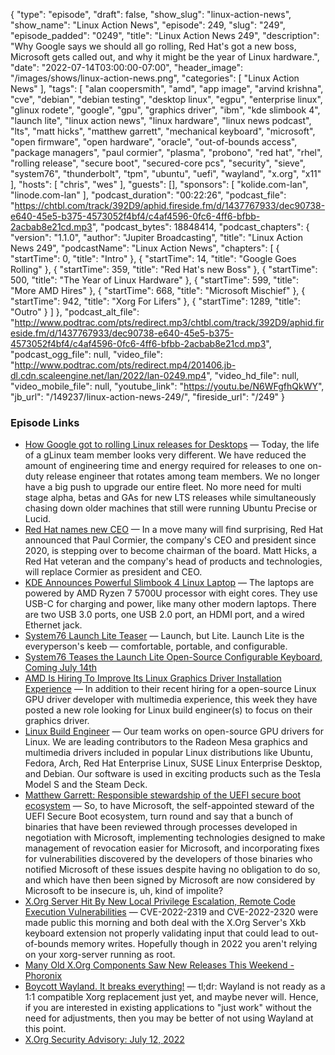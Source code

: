 {
  "type": "episode",
  "draft": false,
  "show_slug": "linux-action-news",
  "show_name": "Linux Action News",
  "episode": 249,
  "slug": "249",
  "episode_padded": "0249",
  "title": "Linux Action News 249",
  "description": "Why Google says we should all go rolling, Red Hat's got a new boss, Microsoft gets called out, and why it might be the year of Linux hardware.",
  "date": "2022-07-14T03:00:00-07:00",
  "header_image": "/images/shows/linux-action-news.png",
  "categories": [
    "Linux Action News"
  ],
  "tags": [
    "alan coopersmith",
    "amd",
    "app image",
    "arvind krishna",
    "cve",
    "debian",
    "debian testing",
    "desktop linux",
    "egpu",
    "enterprise linux",
    "glinux rodete",
    "google",
    "gpu",
    "graphics driver",
    "ibm",
    "kde slimbook 4",
    "launch lite",
    "linux action news",
    "linux hardware",
    "linux news podcast",
    "lts",
    "matt hicks",
    "matthew garrett",
    "mechanical keyboard",
    "microsoft",
    "open firmware",
    "open hardware",
    "oracle",
    "out-of-bounds access",
    "package managers",
    "paul cormier",
    "plasma",
    "probono",
    "red hat",
    "rhel",
    "rolling release",
    "secure boot",
    "secured-core pcs",
    "security",
    "sieve",
    "system76",
    "thunderbolt",
    "tpm",
    "ubuntu",
    "uefi",
    "wayland",
    "x.org",
    "x11"
  ],
  "hosts": [
    "chris",
    "wes"
  ],
  "guests": [],
  "sponsors": [
    "kolide.com-lan",
    "linode.com-lan"
  ],
  "podcast_duration": "00:22:26",
  "podcast_file": "https://chtbl.com/track/392D9/aphid.fireside.fm/d/1437767933/dec90738-e640-45e5-b375-4573052f4bf4/c4af4596-0fc6-4ff6-bfbb-2acbab8e21cd.mp3",
  "podcast_bytes": 18848414,
  "podcast_chapters": {
    "version": "1.1.0",
    "author": "Jupiter Broadcasting",
    "title": "Linux Action News 249",
    "podcastName": "Linux Action News",
    "chapters": [
      {
        "startTime": 0,
        "title": "Intro"
      },
      {
        "startTime": 14,
        "title": "Google Goes Rolling"
      },
      {
        "startTime": 359,
        "title": "Red Hat's new Boss"
      },
      {
        "startTime": 500,
        "title": "The Year of Linux Hardware"
      },
      {
        "startTime": 599,
        "title": "More AMD Hires"
      },
      {
        "startTime": 668,
        "title": "Microsoft Mischief"
      },
      {
        "startTime": 942,
        "title": "Xorg For Lifers"
      },
      {
        "startTime": 1289,
        "title": "Outro"
      }
    ]
  },
  "podcast_alt_file": "http://www.podtrac.com/pts/redirect.mp3/chtbl.com/track/392D9/aphid.fireside.fm/d/1437767933/dec90738-e640-45e5-b375-4573052f4bf4/c4af4596-0fc6-4ff6-bfbb-2acbab8e21cd.mp3",
  "podcast_ogg_file": null,
  "video_file": "http://www.podtrac.com/pts/redirect.mp4/201406.jb-dl.cdn.scaleengine.net/lan/2022/lan-0249.mp4",
  "video_hd_file": null,
  "video_mobile_file": null,
  "youtube_link": "https://youtu.be/N6WFgfhQkWY",
  "jb_url": "/149237/linux-action-news-249/",
  "fireside_url": "/249"
}


### Episode Links

  * [How Google got to rolling Linux releases for Desktops](https://cloud.google.com/blog/topics/developers-practitioners/how-google-got-to-rolling-linux-releases-for-desktops "How Google got to rolling Linux releases for Desktops") — Today, the life of a gLinux team member looks very different. We have reduced the amount of engineering time and energy required for releases to one on-duty release engineer that rotates among team members. We no longer have a big push to upgrade our entire fleet. No more need for multi stage alpha, betas and GAs for new LTS releases while simultaneously chasing down older machines that still were running Ubuntu Precise or Lucid.
  * [Red Hat names new CEO](https://www.zdnet.com/article/red-hat-names-new-ceo/ "Red Hat names new CEO") — In a move many will find surprising, Red Hat announced that Paul Cormier, the company's CEO and president since 2020, is stepping over to become chairman of the board. Matt Hicks, a Red Hat veteran and the company's head of products and technologies, will replace Cormier as president and CEO.
  * [KDE Announces Powerful Slimbook 4 Linux Laptop](https://www.makeuseof.com/kde-slimbook4-laptop-released/ "KDE Announces Powerful Slimbook 4 Linux Laptop") — The laptops are powered by AMD Ryzen 7 5700U processor with eight cores. They use USB-C for charging and power, like many other modern laptops. There are two USB 3.0 ports, one USB 2.0 port, an HDMI port, and a wired Ethernet jack. 
  * [System76 Launch Lite Teaser](https://system76.com/accessories/launch-lite-teaser "System76 Launch Lite Teaser") — Launch, but Lite. Launch Lite is the everyperson's keeb — comfortable, portable, and configurable.﻿﻿
  * [System76 Teases the Launch Lite Open-Source Configurable Keyboard, Coming July 14th](https://9to5linux.com/system76-teases-the-launch-lite-open-source-configurable-keyboard-coming-july-14th "System76 Teases the Launch Lite Open-Source Configurable Keyboard, Coming July 14th")
  * [AMD Is Hiring To Improve Its Linux Graphics Driver Installation Experience](https://www.phoronix.com/scan.php?page=news_item&px=AMD-Linux-Build-Engineer-Needed "AMD Is Hiring To Improve Its Linux Graphics Driver Installation Experience") — In addition to their recent hiring for a open-source Linux GPU driver developer with multimedia experience, this week they have posted a new role looking for Linux build engineer(s) to focus on their graphics driver.
  * [Linux Build Engineer](https://jobs.amd.com/job/Markham-Linux-Build-Engineer-Onta/907325500/ "Linux Build Engineer") — Our team works on open-source GPU drivers for Linux. We are leading contributors to the Radeon Mesa graphics and multimedia drivers included in popular Linux distributions like Ubuntu, Fedora, Arch, Red Hat Enterprise Linux, SUSE Linux Enterprise Desktop, and Debian. Our software is used in exciting products such as the Tesla Model S and the Steam Deck.
  * [Matthew Garrett: Responsible stewardship of the UEFI secure boot ecosystem](https://mjg59.dreamwidth.org/60248.html "Matthew Garrett: Responsible stewardship of the UEFI secure boot ecosystem") — So, to have Microsoft, the self-appointed steward of the UEFI Secure Boot ecosystem, turn round and say that a bunch of binaries that have been reviewed through processes developed in negotiation with Microsoft, implementing technologies designed to make management of revocation easier for Microsoft, and incorporating fixes for vulnerabilities discovered by the developers of those binaries who notified Microsoft of these issues despite having no obligation to do so, and which have then been signed by Microsoft are now considered by Microsoft to be insecure is, uh, kind of impolite?
  * [X.Org Server Hit By New Local Privilege Escalation, Remote Code Execution Vulnerabilities](https://www.phoronix.com/scan.php?page=news_item&px=X.Org-July-12-Security "X.Org Server Hit By New Local Privilege Escalation, Remote Code Execution Vulnerabilities") — CVE-2022-2319 and CVE-2022-2320 were made public this morning and both deal with the X.Org Server's Xkb keyboard extension not properly validating input that could lead to out-of-bounds memory writes. Hopefully though in 2022 you aren't relying on your xorg-server running as root.
  * [Many Old X.Org Components Saw New Releases This Weekend - Phoronix](https://www.phoronix.com/scan.php?page=news_item&px=Xorg-July-2022-Update "Many Old X.Org Components Saw New Releases This Weekend - Phoronix")
  * [Boycott Wayland. It breaks everything!](https://gist.github.com/probonopd/9feb7c20257af5dd915e3a9f2d1f2277 "Boycott Wayland. It breaks everything!") — tl;dr: Wayland is not ready as a 1:1 compatible Xorg replacement just yet, and maybe never will. Hence, if you are interested in existing applications to "just work" without the need for adjustments, then you may be better of not using Wayland at this point.
  * [X.Org Security Advisory: July 12, 2022](https://lists.x.org/archives/xorg/2022-July/061035.html "X.Org Security Advisory: July 12, 2022")


